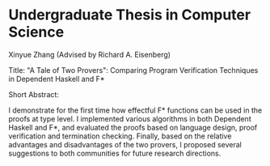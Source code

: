 Undergraduate Thesis in Computer Science
===============================================================================================
Xinyue Zhang (Advised by Richard A. Eisenberg)

Title: "A Tale of Two Provers": Comparing Program Verification Techniques in Dependent Haskell and F*

Short Abstract: 

I demonstrate for the first time how effectful F* functions can be used in the proofs at type level. I implemented 
various algorithms in both Dependent Haskell and F*, and evaluated the proofs based on language design, 
proof verification and termination checking. Finally, based on the relative advantages and disadvantages of the two
provers, I proposed several suggestions to both communities for future research directions.
